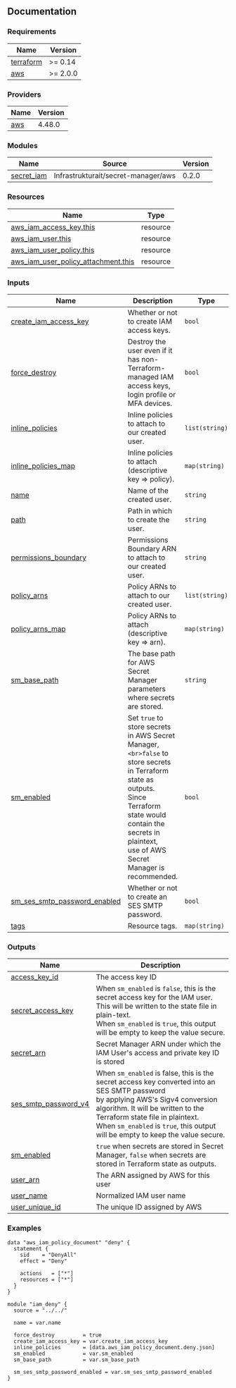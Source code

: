 <!-- BEGIN_TF_DOCS -->
## Documentation


### Requirements

| Name | Version |
|------|---------|
| <a name="requirement_terraform"></a> [terraform](#requirement\_terraform) | >= 0.14 |
| <a name="requirement_aws"></a> [aws](#requirement\_aws) | >= 2.0.0 |

### Providers

| Name | Version |
|------|---------|
| <a name="provider_aws"></a> [aws](#provider\_aws) | 4.48.0 |

### Modules

| Name | Source | Version |
|------|--------|---------|
| <a name="module_secret_iam"></a> [secret\_iam](#module\_secret\_iam) | Infrastrukturait/secret-manager/aws | 0.2.0 |

### Resources

| Name | Type |
|------|------|
| [aws_iam_access_key.this](https://registry.terraform.io/providers/hashicorp/aws/latest/docs/resources/iam_access_key) | resource |
| [aws_iam_user.this](https://registry.terraform.io/providers/hashicorp/aws/latest/docs/resources/iam_user) | resource |
| [aws_iam_user_policy.this](https://registry.terraform.io/providers/hashicorp/aws/latest/docs/resources/iam_user_policy) | resource |
| [aws_iam_user_policy_attachment.this](https://registry.terraform.io/providers/hashicorp/aws/latest/docs/resources/iam_user_policy_attachment) | resource |

### Inputs

| Name | Description | Type | Default | Required |
|------|-------------|------|---------|:--------:|
| <a name="input_create_iam_access_key"></a> [create\_iam\_access\_key](#input\_create\_iam\_access\_key) | Whether or not to create IAM access keys. | `bool` | `true` | no |
| <a name="input_force_destroy"></a> [force\_destroy](#input\_force\_destroy) | Destroy the user even if it has non-Terraform-managed IAM access keys, login profile or MFA devices. | `bool` | `false` | no |
| <a name="input_inline_policies"></a> [inline\_policies](#input\_inline\_policies) | Inline policies to attach to our created user. | `list(string)` | `[]` | no |
| <a name="input_inline_policies_map"></a> [inline\_policies\_map](#input\_inline\_policies\_map) | Inline policies to attach (descriptive key => policy). | `map(string)` | `{}` | no |
| <a name="input_name"></a> [name](#input\_name) | Name of the created user. | `string` | n/a | yes |
| <a name="input_path"></a> [path](#input\_path) | Path in which to create the user. | `string` | `"/"` | no |
| <a name="input_permissions_boundary"></a> [permissions\_boundary](#input\_permissions\_boundary) | Permissions Boundary ARN to attach to our created user. | `string` | `null` | no |
| <a name="input_policy_arns"></a> [policy\_arns](#input\_policy\_arns) | Policy ARNs to attach to our created user. | `list(string)` | `[]` | no |
| <a name="input_policy_arns_map"></a> [policy\_arns\_map](#input\_policy\_arns\_map) | Policy ARNs to attach (descriptive key => arn). | `map(string)` | `{}` | no |
| <a name="input_sm_base_path"></a> [sm\_base\_path](#input\_sm\_base\_path) | The base path for AWS Secret Manager parameters where secrets are stored. | `string` | `"/system_user/"` | no |
| <a name="input_sm_enabled"></a> [sm\_enabled](#input\_sm\_enabled) | Set `true` to store secrets in AWS Secret Manager, `<br>false` to store secrets in Terraform state as outputs.<br>Since Terraform state would contain the secrets in plaintext,<br>use of AWS Secret Manager is recommended. | `bool` | `true` | no |
| <a name="input_sm_ses_smtp_password_enabled"></a> [sm\_ses\_smtp\_password\_enabled](#input\_sm\_ses\_smtp\_password\_enabled) | Whether or not to create an SES SMTP password. | `bool` | `false` | no |
| <a name="input_tags"></a> [tags](#input\_tags) | Resource tags. | `map(string)` | `{}` | no |

### Outputs

| Name | Description |
|------|-------------|
| <a name="output_access_key_id"></a> [access\_key\_id](#output\_access\_key\_id) | The access key ID |
| <a name="output_secret_access_key"></a> [secret\_access\_key](#output\_secret\_access\_key) | When `sm_enabled` is `false`, this is the secret access key for the IAM user.<br>This will be written to the state file in plain-text.<br>When `sm_enabled` is `true`, this output will be empty to keep the value secure. |
| <a name="output_secret_arn"></a> [secret\_arn](#output\_secret\_arn) | Secret Manager ARN under which the IAM User's access and private key ID is stored |
| <a name="output_ses_smtp_password_v4"></a> [ses\_smtp\_password\_v4](#output\_ses\_smtp\_password\_v4) | When `sm_enabled` is false, this is the secret access key converted into an SES SMTP password<br>by applying AWS's Sigv4 conversion algorithm. It will be written to the Terraform state file in plaintext.<br>When `sm_enabled` is `true`, this output will be empty to keep the value secure. |
| <a name="output_sm_enabled"></a> [sm\_enabled](#output\_sm\_enabled) | `true` when secrets are stored in Secret Manager, `false` when secrets are stored in Terraform state as outputs. |
| <a name="output_user_arn"></a> [user\_arn](#output\_user\_arn) | The ARN assigned by AWS for this user |
| <a name="output_user_name"></a> [user\_name](#output\_user\_name) | Normalized IAM user name |
| <a name="output_user_unique_id"></a> [user\_unique\_id](#output\_user\_unique\_id) | The unique ID assigned by AWS |

### Examples

```hcl
data "aws_iam_policy_document" "deny" {
  statement {
    sid    = "DenyAll"
    effect = "Deny"

    actions   = ["*"]
    resources = ["*"]
  }
}

module "iam_deny" {
  source = "../../"

  name = var.name

  force_destroy         = true
  create_iam_access_key = var.create_iam_access_key
  inline_policies       = [data.aws_iam_policy_document.deny.json]
  sm_enabled            = var.sm_enabled
  sm_base_path          = var.sm_base_path

  sm_ses_smtp_password_enabled = var.sm_ses_smtp_password_enabled
}
```

<!-- END_TF_DOCS -->
